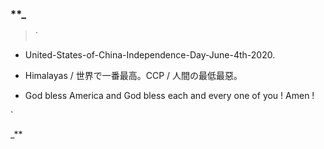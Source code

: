 ### **_

> `

- United-States-of-China-Independence-Day-June-4th-2020.

- Himalayas / 世界で一番最高。CCP / 人間の最低最惡。

- God bless America and God bless each and every one of you ! Amen ! 

`

_**
